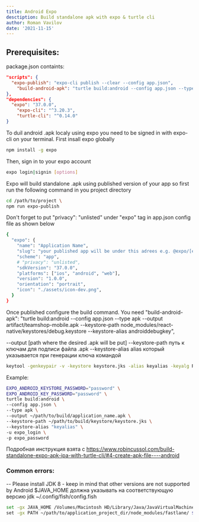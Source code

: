 ```yaml
---
title: Android Expo
desctiption: Build standalone apk with expo & turtle cli
author: Roman Vavilov
date: '2021-11-15'
---
```


## Prerequisites:

 package.json containts:
```json
"scripts": {
  "expo-publish": "expo-cli publish --clear --config app.json",
    "build-android-apk": "turtle build:android --config app.json --type apk --output artifact/teamshop-mobile.apk --keystore-path node_modules/react-native/keystores/debug.keystore --keystore-alias androiddebugkey"
},
"dependencies": {
  "expo": "37.0.0",
    "expo-cli": "^3.20.3",
    "turtle-cli": "^0.14.0"
}
```

To duil android .apk localy using expo you need to be signed in with expo-cli on your terminal. First insall expo globally
```bash
npm install -g expo
```
Then, sign in to your expo account
```bash
expo login|signin [options]
```
Expo will build standalone .apk using published version of your app so first run the following command in you project directory
```bash
cd /path/to/project \
npm run expo-publish
```
Don't forget to put "privacy": "unlisted" under "expo" tag in app.json config file as shown below
```bash
{
  "expo": {
    "name": "Application Name",
    "slug": "your published app will be under this adrees e.g. @expo/[expo-login-name]/[slug]",
    "scheme": "app",
    # "privacy": "unlisted",
    "sdkVersion": "37.0.0",
    "platforms": ["ios", "android", "web"],
    "version": "1.0.0",
    "orientation": "portrait",
    "icon": "./assets/icon-dev.png",
  }
}
```

Once published configure the build command. You need 
"build-android-apk": "turtle build:android --config app.json --type apk --output artifact/teamshop-mobile.apk --keystore-path node_modules/react-native/keystores/debug.keystore --keystore-alias androiddebugkey",

--output [path where the desired .apk will be put]
--keystore-path путь к ключам для подписи файла .apk
--keystore-alias alias который указывается при генерации ключа командой
```bash
keytool -genkeypair -v -keystore keystore.jks -alias keyalias -keyalg RSA -keysize 2048 -validity 9125
```

Example:

```bash
EXPO_ANDROID_KEYSTORE_PASSWORD="password" \
EXPO_ANDROID_KEY_PASSWORD="password" \
turtle build:android \
--config app.json \
--type apk \
--output ~/path/to/build/application_name.apk \
--keystore-path ~/path/to/build/keystore/keystore.jks \
--keystore-alias "keyalias" \
-u expo_login \
-p expo_password
```

Подробная инструкция взята с https://www.robincussol.com/build-standalone-expo-apk-ipa-with-turtle-cli/#4-create-apk-file----android

### Common errors:
 -- Please install JDK 8 - keep in mind that other versions are not supported by Android $JAVA_HOME должна указывать на соответствующую версию jdk
~/.config/fish/config.fish
```bash
set -gx JAVA_HOME /Volumes/Macintosh HD/Library/Java/JavaVirtualMachines/jdk1.8.0_251.jdk/Contents/Home $JAVA_HOME \
set -gx PATH ~/path/to/application_project_dir/node_modules/fastlane/ $PATH
```

